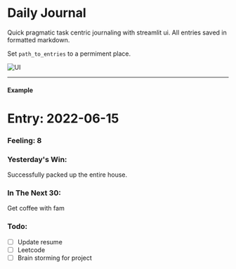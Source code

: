 # Daily Journal
Quick pragmatic task centric journaling with streamlit ui. All entries saved in formatted markdown.

Set `path_to_entries` to a permiment place.

![UI](https://lh3.googleusercontent.com/pw/AM-JKLVl7Lvd0_1pOJSpF7OnTGHPd-GUb-TaUMuiPEzfj0RWKTC4qdo-3wt4CC9Nco_XZN5p5oPMluyR_Z7UzglIwosTnCQG4yG9ejtpltsaE1VvQ3YaR3plFztvVIL9xNHBjIuqlrJBza67wFfduiKVqTcsZw=w1496-h1524-no?authuser=0)

---
#### Example

# Entry: 2022-06-15
### Feeling: 8
### Yesterday's Win:
Successfully packed up the entire house.
 ### In The Next 30:
Get coffee with fam
 ### Todo:
- [ ] Update resume
- [ ] Leetcode
- [ ] Brain storming for project
